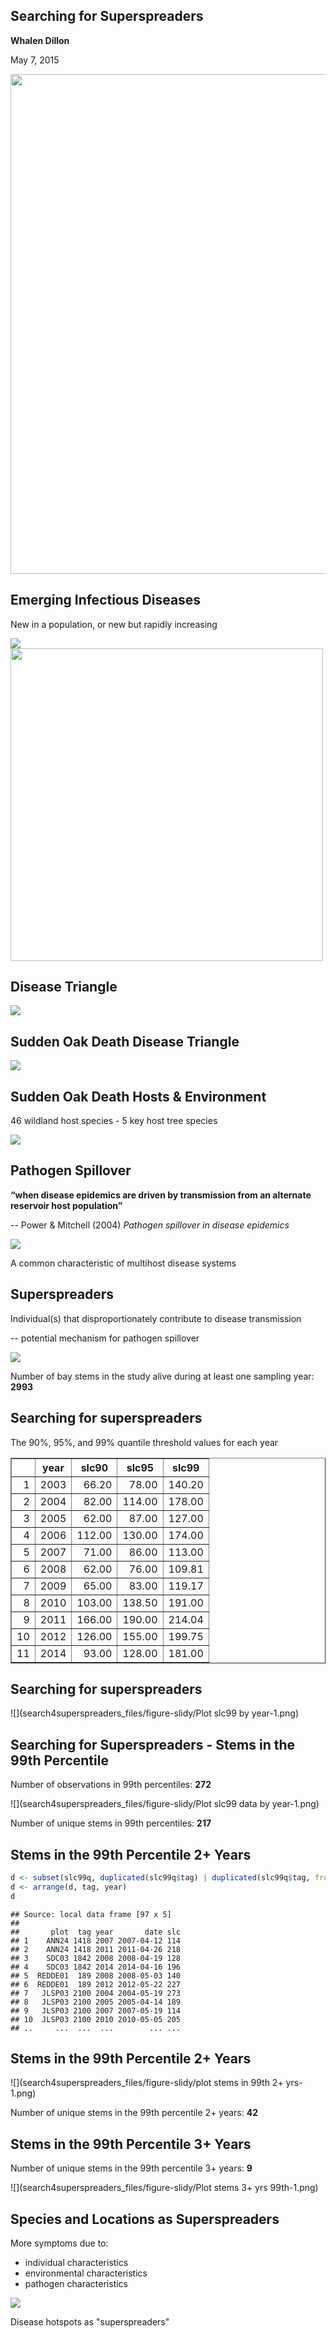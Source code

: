 
## Searching for Superspreaders

**Whalen Dillon**

May 7, 2015

<img src=http://cnr.ncsu.edu/geospatial/wp-content/uploads/sites/6/2014/07/cgaDynamicB2REV.png width="800px" align="center" />

## Emerging Infectious Diseases

New in a population, or new but rapidly increasing 

![](presentations_images/ebola_lyme_whitenose.png)
<img src=presentations_images/global_shipping.png width="500px" />

## Disease Triangle

![](presentations_images/disease_triangle.png)

## Sudden Oak Death Disease Triangle

![](presentations_images/sod_triangle.png)

## Sudden Oak Death Hosts & Environment

46 wildland host species - 5 key host tree species

<img src=presentations_images/sod_host_distribution.png />

## Pathogen Spillover

**“when disease epidemics are driven by transmission from an alternate reservoir host population”** 
 
-- Power & Mitchell (2004) *Pathogen spillover in disease epidemics*

![](presentations_images/sod_spillover.png)

A common characteristic of multihost disease systems
 
## Superspreaders

Individual(s) that disproportionately contribute to disease transmission
 
 -- potential mechanism for pathogen spillover
 
![](presentations_images/bay_superspreader.png)




Number of bay stems in the study alive during at least one sampling year: **2993**

## Searching for superspreaders

The 90%, 95%, and 99% quantile threshold values for each year
<!-- html table generated in R 3.1.3 by xtable 1.7-4 package -->
<!-- Thu May  7 12:55:15 2015 -->
<table border=1>
<tr> <th>  </th> <th> year </th> <th> slc90 </th> <th> slc95 </th> <th> slc99 </th>  </tr>
  <tr> <td align="right"> 1 </td> <td align="right"> 2003 </td> <td align="right"> 66.20 </td> <td align="right"> 78.00 </td> <td align="right"> 140.20 </td> </tr>
  <tr> <td align="right"> 2 </td> <td align="right"> 2004 </td> <td align="right"> 82.00 </td> <td align="right"> 114.00 </td> <td align="right"> 178.00 </td> </tr>
  <tr> <td align="right"> 3 </td> <td align="right"> 2005 </td> <td align="right"> 62.00 </td> <td align="right"> 87.00 </td> <td align="right"> 127.00 </td> </tr>
  <tr> <td align="right"> 4 </td> <td align="right"> 2006 </td> <td align="right"> 112.00 </td> <td align="right"> 130.00 </td> <td align="right"> 174.00 </td> </tr>
  <tr> <td align="right"> 5 </td> <td align="right"> 2007 </td> <td align="right"> 71.00 </td> <td align="right"> 86.00 </td> <td align="right"> 113.00 </td> </tr>
  <tr> <td align="right"> 6 </td> <td align="right"> 2008 </td> <td align="right"> 62.00 </td> <td align="right"> 76.00 </td> <td align="right"> 109.81 </td> </tr>
  <tr> <td align="right"> 7 </td> <td align="right"> 2009 </td> <td align="right"> 65.00 </td> <td align="right"> 83.00 </td> <td align="right"> 119.17 </td> </tr>
  <tr> <td align="right"> 8 </td> <td align="right"> 2010 </td> <td align="right"> 103.00 </td> <td align="right"> 138.50 </td> <td align="right"> 191.00 </td> </tr>
  <tr> <td align="right"> 9 </td> <td align="right"> 2011 </td> <td align="right"> 166.00 </td> <td align="right"> 190.00 </td> <td align="right"> 214.04 </td> </tr>
  <tr> <td align="right"> 10 </td> <td align="right"> 2012 </td> <td align="right"> 126.00 </td> <td align="right"> 155.00 </td> <td align="right"> 199.75 </td> </tr>
  <tr> <td align="right"> 11 </td> <td align="right"> 2014 </td> <td align="right"> 93.00 </td> <td align="right"> 128.00 </td> <td align="right"> 181.00 </td> </tr>
   </table>

## Searching for superspreaders
![](search4superspreaders_files/figure-slidy/Plot slc99 by year-1.png) 



## Searching for Superspreaders - Stems in the 99th Percentile

Number of observations in 99th percentiles: **272**

![](search4superspreaders_files/figure-slidy/Plot slc99 data by year-1.png) 

Number of unique stems in 99th percentiles: **217**

## Stems in the 99th Percentile 2+ Years

```r
d <- subset(slc99q, duplicated(slc99q$tag) | duplicated(slc99q$tag, fromLast = T))
d <- arrange(d, tag, year)
d
```

```
## Source: local data frame [97 x 5]
## 
##       plot  tag year       date slc
## 1    ANN24 1418 2007 2007-04-12 114
## 2    ANN24 1418 2011 2011-04-26 218
## 3    SDC03 1842 2008 2008-04-19 128
## 4    SDC03 1842 2014 2014-04-16 196
## 5  REDDE01  189 2008 2008-05-03 140
## 6  REDDE01  189 2012 2012-05-22 227
## 7   JLSP03 2100 2004 2004-05-19 273
## 8   JLSP03 2100 2005 2005-04-14 189
## 9   JLSP03 2100 2007 2007-05-19 114
## 10  JLSP03 2100 2010 2010-05-05 205
## ..     ...  ...  ...        ... ...
```

## Stems in the 99th Percentile 2+ Years
![](search4superspreaders_files/figure-slidy/plot stems in 99th 2+ yrs-1.png) 

Number of unique stems in the 99th percentile 2+ years: **42**

## Stems in the 99th Percentile 3+ Years


Number of unique stems in the 99th percentile 3+ years: **9**


![](search4superspreaders_files/figure-slidy/Plot stems 3+ yrs 99th-1.png) 

## Species and Locations as Superspreaders

More symptoms due to:
 
 - individual characteristics
 - environmental characteristics
 - pathogen characteristics

![](presentations_images/superspreader_hotspots.png)

Disease hotspots as "superspreaders"


